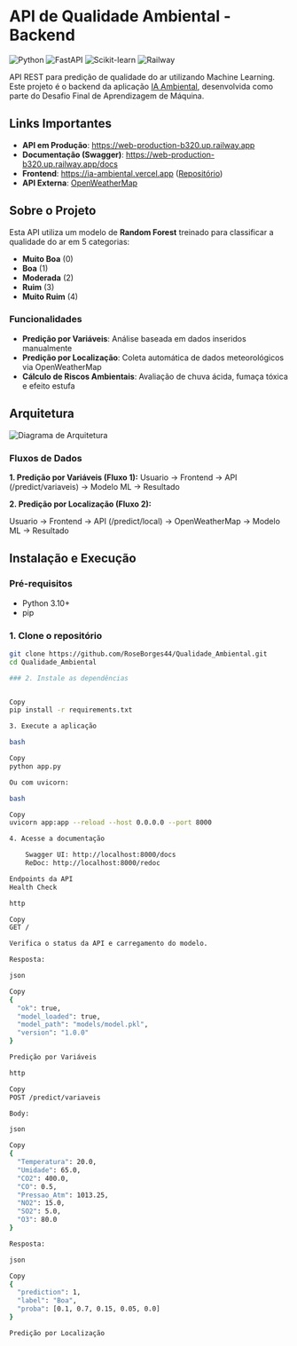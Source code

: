 # API de Qualidade Ambiental - Backend

![Python](https://img.shields.io/badge/Python-3.10+-blue.svg)
![FastAPI](https://img.shields.io/badge/FastAPI-0.104+-green.svg)
![Scikit-learn](https://img.shields.io/badge/Scikit--learn-1.4+-orange.svg)
![Railway](https://img.shields.io/badge/Deploy-Railway-purple.svg)

API REST para predição de qualidade do ar utilizando Machine Learning. Este projeto é o backend da aplicação [IA Ambiental](https://ia-ambiental.vercel.app), desenvolvida como parte do Desafio Final de Aprendizagem de Máquina.

## Links Importantes

- **API em Produção**: https://web-production-b320.up.railway.app
- **Documentação (Swagger)**: https://web-production-b320.up.railway.app/docs
- **Frontend**: https://ia-ambiental.vercel.app ([Repositório](https://github.com/emanoelsp/ia-ambiental))
- **API Externa**: [OpenWeatherMap](https://openweathermap.org/api)

## Sobre o Projeto

Esta API utiliza um modelo de **Random Forest** treinado para classificar a qualidade do ar em 5 categorias:
- **Muito Boa** (0)
- **Boa** (1) 
- **Moderada** (2)
- **Ruim** (3)
- **Muito Ruim** (4)

### Funcionalidades

- **Predição por Variáveis**: Análise baseada em dados inseridos manualmente
- **Predição por Localização**: Coleta automática de dados meteorológicos via OpenWeatherMap
- **Cálculo de Riscos Ambientais**: Avaliação de chuva ácida, fumaça tóxica e efeito estufa

## Arquitetura

![Diagrama de Arquitetura](https://cdn.abacus.ai/images/b8970a4b-40c1-4a26-82b1-c26b07e31ccd.png)

### Fluxos de Dados

**1. Predição por Variáveis (Fluxo 1):**
Usuario → Frontend → API (/predict/variaveis) → Modelo ML → Resultado

  
**2. Predição por Localização (Fluxo 2):**  

Usuario → Frontend → API (/predict/local) → OpenWeatherMap → Modelo ML → Resultado

  
## Instalação e Execução  
  
### Pré-requisitos  
- Python 3.10+  
- pip  
  
### 1. Clone o repositório  
```bash  
git clone https://github.com/RoseBorges44/Qualidade_Ambiental.git  
cd Qualidade_Ambiental

### 2. Instale as dependências


Copy
pip install -r requirements.txt  

3. Execute a aplicação

bash

Copy
python app.py  

Ou com uvicorn:

bash

Copy
uvicorn app:app --reload --host 0.0.0.0 --port 8000  

4. Acesse a documentação

    Swagger UI: http://localhost:8000/docs
    ReDoc: http://localhost:8000/redoc

Endpoints da API
Health Check

http

Copy
GET /  

Verifica o status da API e carregamento do modelo.

Resposta:

json

Copy
{  
  "ok": true,  
  "model_loaded": true,  
  "model_path": "models/model.pkl",  
  "version": "1.0.0"  
}  

Predição por Variáveis

http

Copy
POST /predict/variaveis  

Body:

json

Copy
{  
  "Temperatura": 20.0,  
  "Umidade": 65.0,  
  "CO2": 400.0,  
  "CO": 0.5,  
  "Pressao_Atm": 1013.25,  
  "NO2": 15.0,  
  "SO2": 5.0,  
  "O3": 80.0  
}  

Resposta:

json

Copy
{  
  "prediction": 1,  
  "label": "Boa",  
  "proba": [0.1, 0.7, 0.15, 0.05, 0.0]  
}  

Predição por Localização
